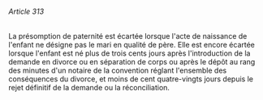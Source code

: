 ###### Article 313

La présomption de paternité est écartée lorsque l'acte de naissance de l'enfant ne désigne pas le mari en qualité de père. Elle est encore écartée lorsque l'enfant est né plus de trois cents jours après l'introduction de la demande en divorce ou en séparation de corps ou après le dépôt au rang des minutes d'un notaire de la convention réglant l'ensemble des conséquences du divorce, et moins de cent quatre-vingts jours depuis le rejet définitif de la demande ou la réconciliation.

